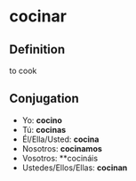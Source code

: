 # cocinar

## Definition
to cook

## Conjugation

- Yo: **cocino**
- Tú: **cocinas**
- Él/Ella/Usted: **cocina**
- Nosotros: **cocinamos**
- Vosotros: **cocináis
- Ustedes/Ellos/Ellas: **cocinan**